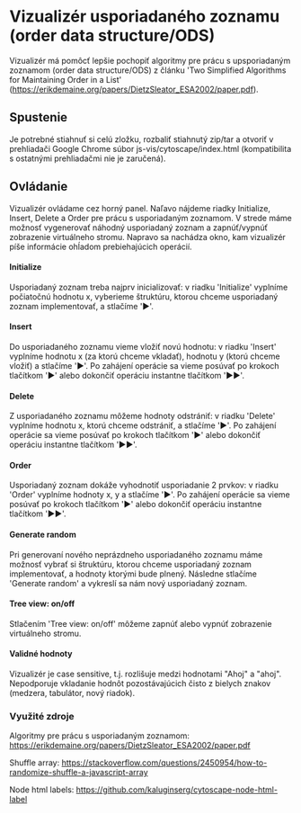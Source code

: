 <!-- markdown-emoji-disable -->
# Vizualizér usporiadaného zoznamu (order data structure/ODS)

Vizualizér má pomôcť lepšie pochopiť algoritmy pre prácu s upsporiadaným zoznamom (order data structure/ODS)  z článku 'Two Simplified Algorithms for Maintaining Order in a List' (https://erikdemaine.org/papers/DietzSleator_ESA2002/paper.pdf).

## Spustenie

Je potrebné stiahnuť si celú zložku, rozbaliť stiahnutý zip/tar a otvoriť v prehliadači Google Chrome súbor js-vis/cytoscape/index.html (kompatibilita s ostatnými prehliadačmi nie je zaručená).

## Ovládanie

Vizualizér ovládame cez horný panel. Naľavo nájdeme riadky Initialize, Insert, Delete a Order pre prácu s usporiadaným zoznamom. V strede máme možnosť vygenerovať náhodný usporiadaný zoznam a zapnúť/vypnúť zobrazenie virtuálneho stromu. Napravo sa nachádza okno, kam vizualizér píše informácie ohĺadom prebiehajúcich operácií.

#### Initialize

Usporiadaný zoznam treba najprv inicializovať: v riadku 'Initialize' vyplníme počiatočnú hodnotu x, vyberieme štruktúru, ktorou chceme usporiadaný zoznam implementovať, a stlačíme '▶'.

#### Insert
Do usporiadaného zoznamu vieme vložiť novú hodnotu: v riadku 'Insert' vyplníme hodnotu x (za ktorú chceme vkladať), hodnotu y (ktorú chceme vložiť) a stlačíme '▶'. Po zahájení operácie sa vieme posúvať po krokoch tlačítkom '▶' alebo dokončiť operáciu instantne tlačítkom '▶▶'.

#### Delete
Z usporiadaného zoznamu môžeme hodnoty odstrániť: v riadku 'Delete' vyplníme hodnotu x, ktorú chceme odstrániť, a stlačíme '▶'. Po zahájení operácie sa vieme posúvať po krokoch tlačítkom '▶' alebo dokončiť operáciu instantne tlačítkom '▶▶'.

#### Order
Usporiadaný zoznam dokáže vyhodnotiť usporiadanie 2 prvkov: v riadku 'Order' vyplníme hodnoty x, y a stlačíme '▶'. Po zahájení operácie sa vieme posúvať po krokoch tlačítkom '▶' alebo dokončiť operáciu instantne tlačítkom '▶▶'.

#### Generate random
Pri generovaní nového neprázdneho usporiadaného zoznamu máme možnosť vybrať si štruktúru, ktorou chceme usporiadaný zoznam implementovať, a hodnoty ktorými bude plnený. Následne stlačíme 'Generate random' a vykreslí sa nám nový usporiadaný zoznam.

#### Tree view: on/off
Stlačením 'Tree view: on/off' môžeme zapnúť alebo vypnúť zobrazenie virtuálneho stromu.

#### Validné hodnoty
Vizualizér je case sensitive, t.j. rozlišuje medzi hodnotami "Ahoj" a "ahoj". Nepodporuje vkladanie hodnôt pozostávajúcich čisto z bielych znakov (medzera, tabulátor, nový riadok).

### Využité zdroje
Algoritmy pre prácu s usporiadaným zoznamom:
https://erikdemaine.org/papers/DietzSleator_ESA2002/paper.pdf

Shuffle array:
https://stackoverflow.com/questions/2450954/how-to-randomize-shuffle-a-javascript-array

Node html labels:
https://github.com/kaluginserg/cytoscape-node-html-label